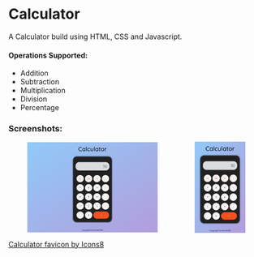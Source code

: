 # Calculator

A Calculator build using HTML, CSS and Javascript.

#### Operations Supported:

-   Addition
-   Subtraction
-   Multiplication
-   Division
-   Percentage

### Screenshots:

<div style="display: flex; justify-content: space-around; align-items: center;">
    <img src="images/laptop.png" alt="laptop" style="width: 51%;">
    <img src="images/mobile.png" alt="mobile screenshot" style="width: 20%;">
</div>

<a href="https://icons8.com/icon/wLptoyIYwLb3/calculator">Calculator favicon by Icons8</a>
